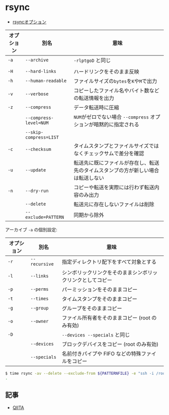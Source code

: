 # rsync

- [rsyncオプション](http://qiita.com/bezeklik/items/22e791df7187958d76c1)


| オプション | 別名          | 意味 |
|------|--------------------|------------------|
| `-a` | `--archive`        | `-rlptgoD` と同じ |
|      |                    |                  |
| `-H` | `--hard-links`     | ハードリンクをそのまま反映 |
| `-h` | `--human-readable` | ファイルサイズの`bytes`を`K`や`M`で出力 |
| `-v` | `--verbose`        | コピーしたファイル名やバイト数などの転送情報を出力 |
| `-z` | `--compress`       | データ転送時に圧縮 |
|      | `--compress-level=NUM` | `NUM`がゼロでない場合 `--compress` オプションが暗黙的に指定される |
|      | `--skip-compress=LIST` |  |
| `-c` | `--checksum`       | タイムスタンプとファイルサイズではなくチェックサムで差分を確認 |
| `-u` | `--update`         | 転送先に既にファイルが存在し、転送先のタイムスタンプの方が新しい場合は転送しない |
| `-n` | `--dry-run`        | コピーや転送を実際には行わず転送内容のみ出力 |
|      | `--delete`         | 転送元に存在しないファイルは削除 |
|      | `--exclude=PATTERN` | 同期から除外 |

アーカイブ `-a` の個別設定:

| オプション | 別名          | 意味 |
|------|--------------------|------------------|
| `-r` | `--recursive`      | 指定ディレクトリ配下をすべて対象とする |
| `-l` | `--links`          | シンボリックリンクをそのままシンボリックリンクとしてコピー |
| `-p` | `--perms`          | パーミッションをそのままコピー |
| `-t` | `--times`          | タイムスタンプをそのままコピー |
| `-g` | `--group`          | グループをそのままコピー |
| `-o` | `--owner`          | ファイル所有者をそのままコピー (root のみ有効) |
| `-D` |                    | `--devices --specials` と同じ |
|      | `--devices`        | ブロックデバイスをコピー (root のみ有効) |
|      | `--specials`       | 名前付きパイプや FIFO などの特殊ファイルをコピー |

~~~bash 
$ time rsync -av --delete --exclude-from ${PATTERNFILE} -e "ssh -i /root/.ssh/id_rsync" ${SOURCEDIR} ${DESTDIR} 2>&1 | tee -a ${LOGFILE}
.
~~~

## 記事

- [QIITA](https://qiita.com/search?q=rsync)

